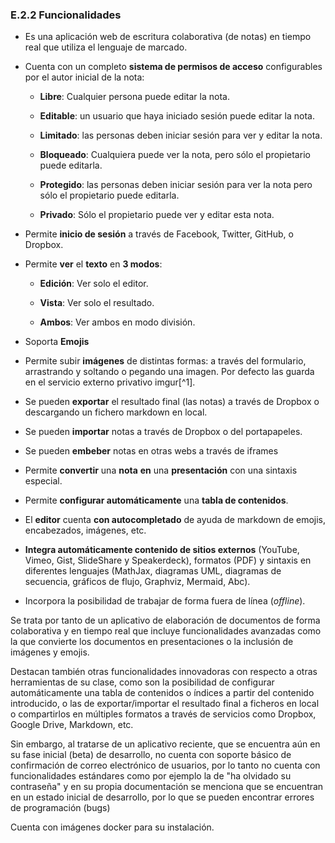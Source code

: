 ### E.2.2 Funcionalidades

* Es una aplicación web de escritura colaborativa \(de notas\) en tiempo real que utiliza el lenguaje de marcado.

* Cuenta con un completo **sistema de permisos de acceso** configurables por el autor inicial de la nota:

  * **Libre**: Cualquier persona puede editar la nota.

  * **Editable**: un usuario que haya iniciado sesión puede editar la nota.

  * **Limitado**: las personas deben iniciar sesión para ver y editar la nota.

  * **Bloqueado**: Cualquiera puede ver la nota, pero sólo el propietario puede editarla.

  * **Protegido**: las personas deben iniciar sesión para ver la nota pero sólo el propietario puede editarla.

  * **Privado**: Sólo el propietario puede ver y editar esta nota.

* Permite **inicio de sesión** a través de Facebook, Twitter, GitHub, o Dropbox.

* Permite **ver** el **texto** en **3 modos**:

  * **Edición**: Ver solo el editor.

  * **Vista**: Ver solo el resultado.

  * **Ambos**: Ver ambos en modo división.

* Soporta **Emojis**

* Permite subir **imágenes** de distintas formas: a través del formulario, arrastrando y soltando o pegando una imagen. Por defecto las guarda en el servicio externo privativo imgur[^1].

* Se pueden **exportar** el resultado final \(las notas\) a través de Dropbox o descargando un fichero markdown en local.

* Se pueden **importar** notas a través de Dropbox o del portapapeles.

* Se pueden **embeber** notas en otras webs a través de iframes

* Permite **convertir** una **nota** **en** una **presentación** con una sintaxis especial.

* Permite **configurar automáticamente** una **tabla de contenidos**.

* El **editor** cuenta **con autocompletado** de ayuda de markdown de emojis, encabezados, imágenes, etc.

* **Integra automáticamente contenido de sitios externos** \(YouTube, Vimeo, Gist, SlideShare y Speakerdeck\), formatos \(PDF\) y sintaxis en diferentes lenguajes \(MathJax, diagramas UML, diagramas de secuencia, gráficos de flujo, Graphviz, Mermaid, Abc\).

* Incorpora la posibilidad de trabajar de forma fuera de línea \(_offline_\).

Se trata por tanto de un aplicativo de elaboración de documentos de forma colaborativa y en tiempo real que incluye funcionalidades avanzadas como la que convierte los documentos en presentaciones o la inclusión de imágenes y emojis.

Destacan también otras funcionalidades innovadoras con respecto a otras herramientas de su clase, como son la posibilidad de configurar automáticamente una tabla de contenidos o índices a partir del contenido introducido, o las de exportar/importar el resultado final a ficheros en local o compartirlos en múltiples formatos a través de servicios como Dropbox, Google Drive, Markdown, etc.

Sin embargo, al tratarse de un aplicativo reciente, que se encuentra aún en su fase inicial \(beta\) de desarrollo, no cuenta con soporte básico de confirmación de correo electrónico de usuarios, por lo tanto no cuenta con funcionalidades estándares como por ejemplo la de "ha olvidado su contraseña" y en su propia documentación se menciona que se encuentran en un estado inicial de desarrollo, por lo que se pueden encontrar errores de programación \(bugs\)

Cuenta con imágenes docker para su instalación.

